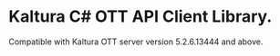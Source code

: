 # Kaltura C# OTT API Client Library.
Compatible with Kaltura OTT server version 5.2.6.13444 and above.
